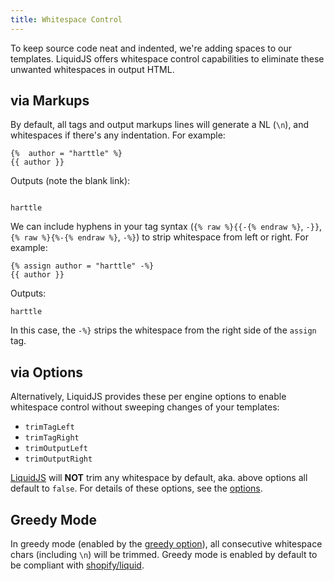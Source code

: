 ```yaml
---
title: Whitespace Control
---
```


To keep source code neat and indented, we're adding spaces to our templates. LiquidJS offers whitespace control capabilities to eliminate these unwanted whitespaces in output HTML.

## via Markups

By default, all tags and output markups lines will generate a NL (`\n`), and whitespaces if there's any indentation. For example:

```liquid
{%  author = "harttle" %}
{{ author }}
```

Outputs (note the blank link):

```

harttle
```

We can include hyphens in your tag syntax (`{% raw %}{{-{% endraw %}`, `-}}`, `{% raw %}{%-{% endraw %}`, `-%}`) to strip whitespace from left or right. For example:

```liquid
{% assign author = "harttle" -%}
{{ author }}
```

Outputs:

```
harttle
```

In this case, the `-%}` strips the whitespace from the right side of the `assign` tag.

## via Options

Alternatively, LiquidJS provides these per engine options to enable whitespace control without sweeping changes of your templates:

* `trimTagLeft`
* `trimTagRight`
* `trimOutputLeft`
* `trimOutputRight`

[LiquidJS][liquidjs] will **NOT** trim any whitespace by default, aka. above options all default to `false`. For details of these options, see the [options][options].

## Greedy Mode

In greedy mode (enabled by the [greedy option][greedy]), all consecutive whitespace chars (including `\n`) will be trimmed. Greedy mode is enabled by default to be compliant with [shopify/liquid][shopify/liquid].

[shopify/liquid]: https://github.com/Shopify/liquid
[liquidjs]: https://github.com/harttle/liquidjs
[options]: /api/interfaces/LiquidOptions.html
[greedy]: /api/interfaces/LiquidOptions.html#greedy

